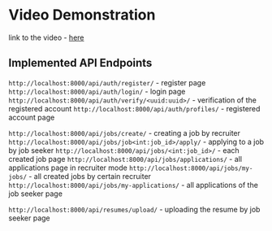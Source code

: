 # Video Demonstration
link to the video - [here]()

## Implemented API Endpoints
`http://localhost:8000/api/auth/register/` - register page
`http://localhost:8000/api/auth/login/` - login page
`http://localhost:8000/api/auth/verify/<uuid:uuid>/` - verification of the registered account
`http://localhost:8000/api/auth/profiles/` - registered account page

`http://localhost:8000/api/jobs/create/` - creating a job by recruiter
`http://localhost:8000/api/jobs/job<int:job_id>/apply/` - applying to a job by job seeker
`http://localhost:8000/api/jobs/<int:job_id>/` - each created job page
`http://localhost:8000/api/jobs/applications/` - all applications page in recruiter mode
`http://localhost:8000/api/jobs/my-jobs/` - all created jobs by certain recruiter
`http://localhost:8000/api/jobs/my-applications/` - all applications of the job seeker page

`http://localhost:8000/api/resumes/upload/` - uploading the resume by job seeker page